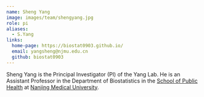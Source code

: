 ```yaml
---
name: Sheng Yang
image: images/team/shengyang.jpg
role: pi
aliases:
  - S.Yang
links:
  home-page: https://biostat0903.github.io/
  email: yangsheng@njmu.edu.cn
  github: biostat0903
---
```


Sheng Yang is the Principal Investigator (PI) of the Yang Lab.
He is an Assistant Professor in the Department of Biostatistics in the [School of Public Health](https://gwxy.njmu.edu.cn/) at [Nanjing Medical University](https://www.njmu.edu.cn/).


